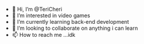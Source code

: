 - 👋 Hi, I’m @TeriCheri
- 👀 I’m interested in video games
- 🌱 I’m currently learning back-end development
- 💞️ I’m looking to collaborate on anything i can learn
- 📫 How to reach me ...idk

<!---
TeriCheri/TeriCheri is a ✨ special ✨ repository because its `README.md` (this file) appears on your GitHub profile.
You can click the Preview link to take a look at your changes.
--->
